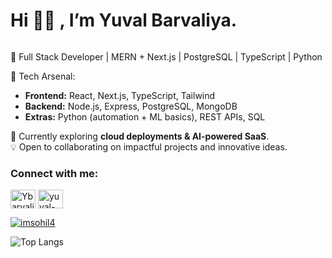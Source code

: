 <h1 align="left">Hi 🙋‍♂️ , I’m Yuval Barvaliya.</h1>
<div id = "counter">
<img src="https://komarev.com/ghpvc/?username=Ybarvaliya&style=flat-square&color=blue" alt=""/>
</div>

🚀 Full Stack Developer | MERN + Next.js | PostgreSQL | TypeScript | Python  

🔹 Tech Arsenal:  
- **Frontend:** React, Next.js, TypeScript, Tailwind  
- **Backend:** Node.js, Express, PostgreSQL, MongoDB  
- **Extras:** Python (automation + ML basics), REST APIs, SQL  

🌱 Currently exploring **cloud deployments & AI-powered SaaS**.  
💡 Open to collaborating on impactful projects and innovative ideas.  

<h3 align="left">Connect with me:</h3>
<p align="left">
<a href="https://twitter.com/BarvaliyaYUVAL" target="blank"><img align="center" src="https://raw.githubusercontent.com/rahuldkjain/github-profile-readme-generator/master/src/images/icons/Social/twitter.svg" alt="Ybarvaliya" height="30" width="40" /></a>
<a href="https://www.linkedin.com/in/yuval-barvaliya-692895235/?originalSubdomain=in" target="blank"><img align="center" src="https://raw.githubusercontent.com/rahuldkjain/github-profile-readme-generator/master/src/images/icons/Social/linked-in-alt.svg" alt="yuval-barvaliya" height="30" width="40" /></a>

<p align="left"> <a href="https://twitter.com/BarvaliyaYUVAL" target="blank"><img src="https://img.shields.io/twitter/follow/BarvaliyaYUVAL?logo=twitter&style=for-the-badge" alt="imsohil4" /></a> </p>

  
</p>

<!--[![Top Langs](https://github-readme-stats.vercel.app/api/top-langs/?username=Ybarvaliya&layout=compact)](https://github.com/Ybarvaliya/github-readme-stats)-->

<!-- ![Yuval's GitHub stats](https://github-readme-stats.vercel.app/api?username=Ybarvaliya&theme=onedark_icons=true)-->

![Top Langs](https://github-readme-stats.vercel.app/api/top-langs/?username=Ybarvaliya&hide_progress=true)
<!--[![Yuval's github activity graph](https://activity-graph.herokuapp.com/graph?username=Ybarvaliya&theme=react-dark)](https://github.com/Ybarvaliya/github-readme-activity-graph)-->
